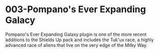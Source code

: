 # 003-Pompano's Ever Expanding Galacy
Pompano's Ever Expanding Galaxy plugin is one of the more recent additions to the Shields Up pack and includes the Tuk'ux race, a highly advanced race of aliens that live on the very edge of the Milky Way.
